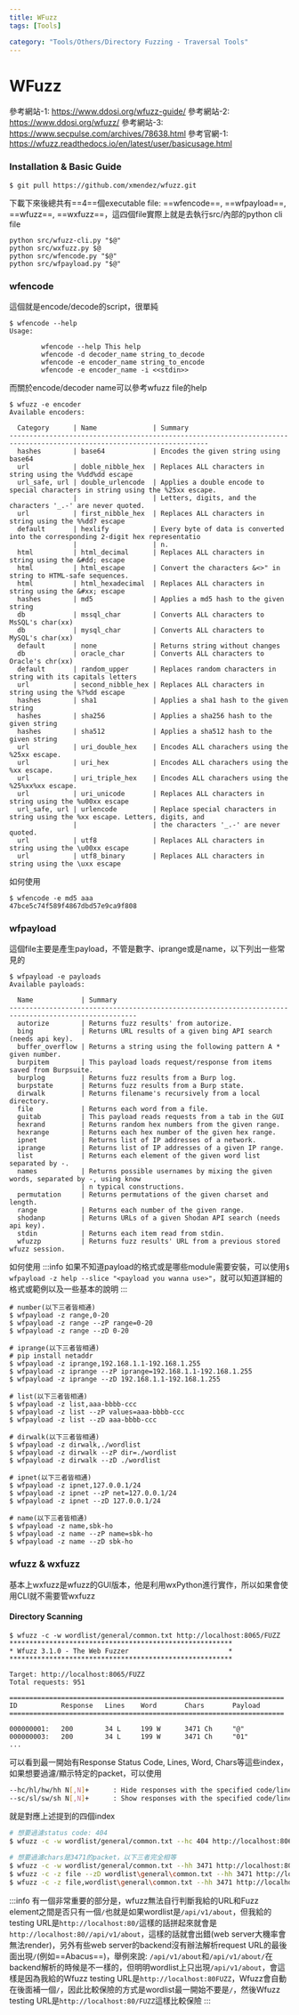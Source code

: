 ```yaml
---
title: WFuzz
tags: [Tools]

category: "Tools/Others/Directory Fuzzing - Traversal Tools"
---
```


# WFuzz
<!-- more -->
參考網站-1: https://www.ddosi.org/wfuzz-guide/
參考網站-2: https://www.ddosi.org/wfuzz/
參考網站-3: https://www.secpulse.com/archives/78638.html
參考官網-1: https://wfuzz.readthedocs.io/en/latest/user/basicusage.html

### Installation & Basic Guide
```bash!
$ git pull https://github.com/xmendez/wfuzz.git
```
下載下來後總共有==4==個executable file: ==wfencode==, ==wfpayload==, ==wfuzz==, ==wxfuzz==，這四個file實際上就是去執行src/內部的python cli file
```bash!
python src/wfuzz-cli.py "$@"
python src/wxfuzz.py $@
python src/wfencode.py "$@"
python src/wfpayload.py "$@"
```

### wfencode
這個就是encode/decode的script，很單純
```bash!
$ wfencode --help
Usage:

        wfencode --help This help
        wfencode -d decoder_name string_to_decode
        wfencode -e encoder_name string_to_encode
        wfencode -e encoder_name -i <<stdin>>
```
而關於encode/decoder name可以參考wfuzz file的help
```bash!
$ wfuzz -e encoder
Available encoders:

  Category      | Name              | Summary
------------------------------------------------------------------------------------------------------------------------
  hashes        | base64            | Encodes the given string using base64
  url           | doble_nibble_hex  | Replaces ALL characters in string using the %%dd%dd escape
  url_safe, url | double_urlencode  | Applies a double encode to special characters in string using the %25xx escape.
                |                   | Letters, digits, and the characters '_.-' are never quoted.
  url           | first_nibble_hex  | Replaces ALL characters in string using the %%dd? escape
  default       | hexlify           | Every byte of data is converted into the corresponding 2-digit hex representatio
                |                   | n.
  html          | html_decimal      | Replaces ALL characters in string using the &#dd; escape
  html          | html_escape       | Convert the characters &<>" in string to HTML-safe sequences.
  html          | html_hexadecimal  | Replaces ALL characters in string using the &#xx; escape
  hashes        | md5               | Applies a md5 hash to the given string
  db            | mssql_char        | Converts ALL characters to MsSQL's char(xx)
  db            | mysql_char        | Converts ALL characters to MySQL's char(xx)
  default       | none              | Returns string without changes
  db            | oracle_char       | Converts ALL characters to Oracle's chr(xx)
  default       | random_upper      | Replaces random characters in string with its capitals letters
  url           | second_nibble_hex | Replaces ALL characters in string using the %?%dd escape
  hashes        | sha1              | Applies a sha1 hash to the given string
  hashes        | sha256            | Applies a sha256 hash to the given string
  hashes        | sha512            | Applies a sha512 hash to the given string
  url           | uri_double_hex    | Encodes ALL charachers using the %25xx escape.
  url           | uri_hex           | Encodes ALL charachers using the %xx escape.
  url           | uri_triple_hex    | Encodes ALL charachers using the %25%xx%xx escape.
  url           | uri_unicode       | Replaces ALL characters in string using the %u00xx escape
  url_safe, url | urlencode         | Replace special characters in string using the %xx escape. Letters, digits, and
                |                   | the characters '_.-' are never quoted.
  url           | utf8              | Replaces ALL characters in string using the \u00xx escape
  url           | utf8_binary       | Replaces ALL characters in string using the \uxx escape
```
如何使用
```bash!
$ wfencode -e md5 aaa
47bce5c74f589f4867dbd57e9ca9f808
```

### wfpayload
這個file主要是產生payload，不管是數字、iprange或是name，以下列出一些常見的
```bash!
$ wfpayload -e payloads
Available payloads:

  Name            | Summary
------------------------------------------------------------------------------------------------------
  autorize        | Returns fuzz results' from autorize.
  bing            | Returns URL results of a given bing API search (needs api key).
  buffer_overflow | Returns a string using the following pattern A * given number.
  burpitem        | This payload loads request/response from items saved from Burpsuite.
  burplog         | Returns fuzz results from a Burp log.
  burpstate       | Returns fuzz results from a Burp state.
  dirwalk         | Returns filename's recursively from a local directory.
  file            | Returns each word from a file.
  guitab          | This payload reads requests from a tab in the GUI
  hexrand         | Returns random hex numbers from the given range.
  hexrange        | Returns each hex number of the given hex range.
  ipnet           | Returns list of IP addresses of a network.
  iprange         | Returns list of IP addresses of a given IP range.
  list            | Returns each element of the given word list separated by -.
  names           | Returns possible usernames by mixing the given words, separated by -, using know
                  | n typical constructions.
  permutation     | Returns permutations of the given charset and length.
  range           | Returns each number of the given range.
  shodanp         | Returns URLs of a given Shodan API search (needs api key).
  stdin           | Returns each item read from stdin.
  wfuzzp          | Returns fuzz results' URL from a previous stored wfuzz session.
```
如何使用
:::info
如果不知道payload的格式或是哪些module需要安裝，可以使用`$ wfpayload -z help --slice "<payload you wanna use>"`，就可以知道詳細的格式或範例以及一些基本的說明
:::
```bash!
# number(以下三者皆相通)
$ wfpayload -z range,0-20
$ wfpayload -z range --zP range=0-20
$ wfpayload -z range --zD 0-20

# iprange(以下三者皆相通)
# pip install netaddr
$ wfpayload -z iprange,192.168.1.1-192.168.1.255
$ wfpayload -z iprange --zP iprange=192.168.1.1-192.168.1.255
$ wfpayload -z iprange --zD 192.168.1.1-192.168.1.255

# list(以下三者皆相通)
$ wfpayload -z list,aaa-bbbb-ccc
$ wfpayload -z list --zP values=aaa-bbbb-ccc
$ wfpayload -z list --zD aaa-bbbb-ccc

# dirwalk(以下三者皆相通)
$ wfpayload -z dirwalk,./wordlist
$ wfpayload -z dirwalk --zP dir=./wordlist
$ wfpayload -z dirwalk --zD ./wordlist

# ipnet(以下三者皆相通)
$ wfpayload -z ipnet,127.0.0.1/24
$ wfpayload -z ipnet --zP net=127.0.0.1/24
$ wfpayload -z ipnet --zD 127.0.0.1/24

# name(以下三者皆相通)
$ wfpayload -z name,sbk-ho
$ wfpayload -z name --zP name=sbk-ho
$ wfpayload -z name --zD sbk-ho
```

### wfuzz & wxfuzz
基本上wxfuzz是wfuzz的GUI版本，他是利用wxPython進行實作，所以如果會使用CLI就不需要管wxfuzz

#### Directory Scanning
```bash!
$ wfuzz -c -w wordlist/general/common.txt http://localhost:8065/FUZZ
********************************************************
* Wfuzz 3.1.0 - The Web Fuzzer                         *
********************************************************

Target: http://localhost:8065/FUZZ
Total requests: 951

=====================================================================
ID           Response   Lines    Word       Chars       Payload
=====================================================================

000000001:   200        34 L     199 W      3471 Ch     "@"
000000003:   200        34 L     199 W      3471 Ch     "01"
...
```
可以看到最一開始有Response Status Code, Lines, Word, Chars等這些index，如果想要過濾/顯示特定的packet，可以使用
```bash
--hc/hl/hw/hh N[,N]+      : Hide responses with the specified code/lines/words/chars (Use BBB for taking values from baseline)
--sc/sl/sw/sh N[,N]+      : Show responses with the specified code/lines/words/chars (Use BBB for taking values from baseline)
```
就是對應上述提到的四個index
```bash
# 想要過濾status code: 404
$ wfuzz -c -w wordlist/general/common.txt --hc 404 http://localhost:8065/FUZZ

# 想要過濾chars是3471的packet，以下三者完全相等
$ wfuzz -c -w wordlist/general/common.txt --hh 3471 http://localhost:8065/FUZZ
$ wfuzz -c -z file --zD wordlist\general\common.txt --hh 3471 http://localhost:8065/FUZZ
$ wfuzz -c -z file,wordlist\general\common.txt --hh 3471 http://localhost:8065/FUZZ
```

:::info
有一個非常重要的部分是，wfuzz無法自行判斷我給的URL和Fuzz element之間是否只有一個`/`也就是如果wordlist是`/api/v1/about`，但我給的testing URL是`http://localhost:80/`這樣的話拼起來就會是`http://localhost:80//api/v1/about`，這樣的話就會出錯(web server大機率會無法render)，另外有些web server的backend沒有辦法解析request URL的最後面出現`/`(例如==Abacus==)，舉例來說: `/api/v1/about`和`/api/v1/about/`在backend解析的時候是不一樣的，但明明wordlist上只出現`/api/v1/about`，會這樣是因為我給的Wfuzz testing URL是`http://localhost:80FUZZ`，Wfuzz會自動在後面補一個`/`，因此比較保險的方式是wordlist最一開始不要是`/`，然後Wfuzz testing URL是`http://localhost:80/FUZZ`這樣比較保險
:::